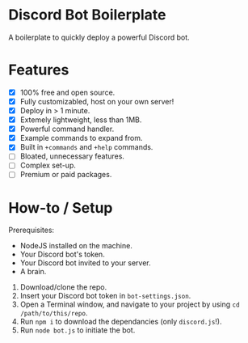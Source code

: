 # Discord Bot Boilerplate
A boilerplate to quickly deploy a powerful Discord bot.

# Features
- [x] 100% free and open source.
- [x] Fully customizabled, host on your own server!
- [x] Deploy in > 1 minute.
- [x] Extemely lightweight, less than 1MB.
- [x] Powerful command handler.
- [x] Example commands to expand from.
- [x] Built in `+commands` and `+help` commands.
- [ ] Bloated, unnecessary features.
- [ ] Complex set-up.
- [ ] Premium or paid packages.

# How-to / Setup
Prerequisites:
- NodeJS installed on the machine.
- Your Discord bot's token.
- Your Discord bot invited to your server.
- A brain.

1. Download/clone the repo.
2. Insert your Discord bot token in `bot-settings.json`.
3. Open a Terminal window, and navigate to your project by using `cd /path/to/this/repo`.
4. Run `npm i` to download the dependancies (only `discord.js`!).
5. Run `node bot.js` to initiate the bot.
